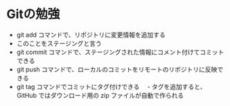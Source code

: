 # Gitの勉強

- git add コマンドで、リポジトリに変更情報を追加する
 - このことをステージングと言う
- git commit コマンドで、ステージングされた情報にコメント付けてコミットできる
- git push コマンドで、ローカルのコミットをリモートのリボジトリに反映できる
- git tag コマンドでコミットにタグ付けできる
　- タグを追加すると、 GitHub ではダウンロード用の zip ファイルが自動で作られる
